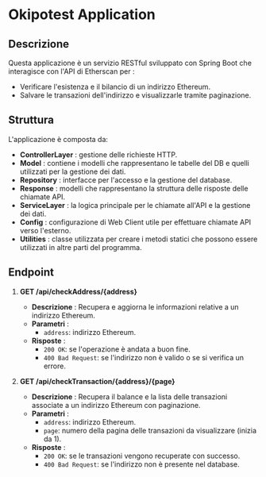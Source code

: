 # Okipotest Application

## Descrizione

Questa applicazione è un servizio RESTful sviluppato con Spring Boot che interagisce con l'API di Etherscan per :
- Verificare l'esistenza e il bilancio di un indirizzo Ethereum.
- Salvare le transazioni dell'indirizzo e visualizzarle tramite paginazione.


## Struttura

L'applicazione è composta da:
- **ControllerLayer** : gestione delle richieste HTTP.
- **Model** : contiene i modelli che rappresentano le tabelle del DB e quelli utilizzati per la gestione dei dati.
- **Repository** : interfacce per l'accesso e la gestione del database.
- **Response** : modelli che rappresentano la struttura delle risposte delle chiamate API.
- **ServiceLayer** : la logica principale per le chiamate all'API e la gestione dei dati.
- **Config** : configurazione di Web Client utile per effettuare chiamate API verso l'esterno.
- **Utilities** : classe utilizzata per creare i metodi statici che possono essere utilizzati in altre parti del programma.


## Endpoint

1. **GET /api/checkAddress/{address}**
   - **Descrizione** : Recupera e aggiorna le informazioni relative a un indirizzo Ethereum.
   - **Parametri** :
     - `address`: indirizzo Ethereum.
   - **Risposte** :
     - `200 OK`: se l'operazione è andata a buon fine.
     - `400 Bad Request`: se l'indirizzo non è valido o se si verifica un errore.

2. **GET /api/checkTransaction/{address}/{page}**
   - **Descrizione** : Recupera il balance e la lista delle transazioni associate a un indirizzo Ethereum con paginazione.
   - **Parametri** :
     - `address`: indirizzo Ethereum.
     - `page`: numero della pagina delle transazioni da visualizzare (inizia da 1).
   - **Risposte** :
     - `200 OK`: se le transazioni vengono recuperate con successo.
     - `400 Bad Request`: se l'indirizzo non è presente nel database.





